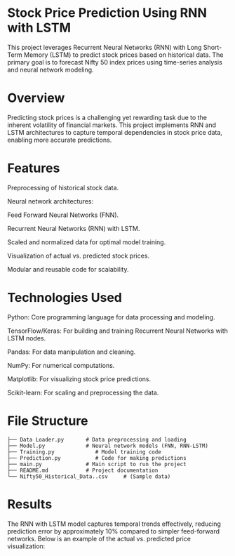 # Stock Price Prediction Using RNN with LSTM
This project leverages Recurrent Neural Networks (RNN) with Long Short-Term Memory (LSTM) to predict stock prices based on historical data. The primary goal is to forecast Nifty 50 index prices using time-series analysis and neural network modeling.

# Overview
Predicting stock prices is a challenging yet rewarding task due to the inherent volatility of financial markets. This project implements RNN and LSTM architectures to capture temporal dependencies in stock price data, enabling more accurate predictions.

# Features
Preprocessing of historical stock data.

Neural network architectures:

Feed Forward Neural Networks (FNN).

Recurrent Neural Networks (RNN) with LSTM.

Scaled and normalized data for optimal model training.

Visualization of actual vs. predicted stock prices.

Modular and reusable code for scalability.

# Technologies Used
Python: Core programming language for data processing and modeling.

TensorFlow/Keras: For building and training Recurrent Neural Networks with LSTM nodes.

Pandas: For data manipulation and cleaning.

NumPy: For numerical computations.

Matplotlib: For visualizing stock price predictions.

Scikit-learn: For scaling and preprocessing the data.

# File Structure
```
├── Data Loader.py       # Data preprocessing and loading
├── Model.py             # Neural network models (FNN, RNN-LSTM)
├── Training.py             # Model training code
├── Prediction.py           # Code for making predictions
├── main.py              # Main script to run the project
├── README.md            # Project documentation
└── Nifty50_Historical_Data..csv     # (Sample data)
```

# Results
The RNN with LSTM model captures temporal trends effectively, reducing prediction error by approximately 10% compared to simpler feed-forward networks. Below is an example of the actual vs. predicted price visualization:



